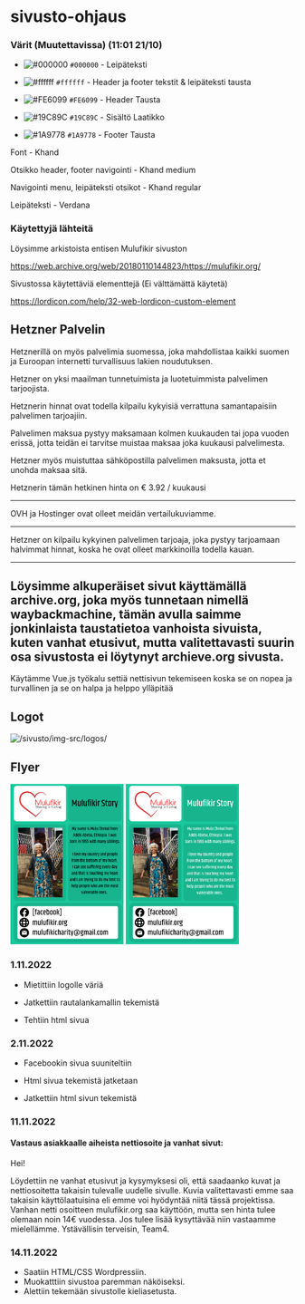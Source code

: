 # sivusto-ohjaus

### Värit (Muutettavissa) (11:01 21/10)

- ![#000000](https://placehold.co/15x15/000000/000000.png) `#000000` - Leipäteksti

- ![#ffffff](https://placehold.co/15x15/ffffff/ffffff.png) `#ffffff` - Header ja footer tekstit & leipäteksti tausta

- ![#FE6099](https://placehold.co/15x15/FE6099/FE6099.png) `#FE6099` - Header Tausta

- ![#19C89C](https://placehold.co/15x15/19C89C/19C89C.png) `#19C89C` - Sisältö Laatikko

- ![#1A9778](https://placehold.co/15x15/1A9778/1A9778.png) `#1A9778` - Footer Tausta

Font - Khand

Otsikko header, footer navigointi - Khand medium

Navigointi menu, leipäteksti otsikot - Khand regular

Leipäteksti -  Verdana

### Käytettyjä lähteitä

Löysimme arkistoista entisen Mulufikir sivuston

https://web.archive.org/web/20180110144823/https://mulufikir.org/

Sivustossa käytettäviä elementtejä (Ei välttämättä käytetä)

https://lordicon.com/help/32-web-lordicon-custom-element

Hetzner Palvelin
------- 
Hetznerillä on myös palvelimia suomessa, joka mahdollistaa kaikki suomen ja Euroopan internetti turvallisuus lakien noudutuksen. 

Hetzner on yksi maailman tunnetuimista ja luotetuimmista palvelimen tarjoojista.

Hetznerin hinnat ovat todella kilpailu kykyisiä verrattuna samantapaisiin palvelimen tarjoajiin. 

Palvelimen maksua pystyy maksamaan kolmen kuukauden tai jopa vuoden erissä, jotta teidän ei tarvitse muistaa maksaa joka kuukausi palvelimesta. 

Hetzner myös muistuttaa sähköpostilla palvelimen maksusta, jotta et unohda maksaa sitä. 

Hetznerin tämän hetkinen hinta on € 3.92 / kuukausi

------- 

OVH ja Hostinger ovat olleet meidän vertailukuviamme. 


------ 

Hetzner on kilpailu kykyinen palvelimen tarjoaja, joka pystyy tarjoamaan halvimmat hinnat, koska he ovat olleet markkinoilla todella kauan. 

------ 

Löysimme alkuperäiset sivut käyttämällä archive.org, joka myös tunnetaan nimellä waybackmachine, tämän avulla saimme jonkinlaista taustatietoa vanhoista sivuista, kuten vanhat etusivut, mutta valitettavasti suurin osa sivustosta ei löytynyt archieve.org sivusta.
------

Käytämme Vue.js työkalu settiä nettisivun tekemiseen koska se on nopea ja turvallinen ja se on halpa ja helppo ylläpitää

## Logot

![/sivusto/img-src/logos/](/sivusto/img-src/logos)

## Flyer
<div>
 <img src="/sivusto/img-src/misc/Flyer.png" width="200">
 <img src="/sivusto/img-src/misc/Flyer-White-Text.png" width="200">
</div>

### 1.11.2022
- Mietittiin logolle väriä

- Jatkettiin rautalankamallin tekemistä

- Tehtiin html sivua

### 2.11.2022
- Facebookin sivua suuniteltiin

- Html sivua tekemistä jatketaan

- Jatkettiin html sivun tekemistä

### 11.11.2022
#### Vastaus asiakkaalle aiheista nettiosoite ja vanhat sivut:

Hei! 

Löydettiin ne vanhat etusivut ja kysymyksesi oli, että saadaanko kuvat ja nettiosoitetta takaisin tulevalle uudelle sivulle. Kuvia valitettavasti emme saa    takaisin käyttölaatuisina eli emme voi hyödyntää niitä tässä projektissa. 
Vanhan netti osoitteen mulufikir.org saa käyttöön, mutta sen hinta tulee olemaan noin 14€ vuodessa.
Jos tulee lisää kysyttävää niin vastaamme mielellämme.
Ystävällisin terveisin, Team4.

### 14.11.2022
 - Saatiin HTML/CSS Wordpressiin.
 - Muokatttiin sivustoa paremman näköiseksi. 
 - Alettiin tekemään sivustolle kieliasetusta.
